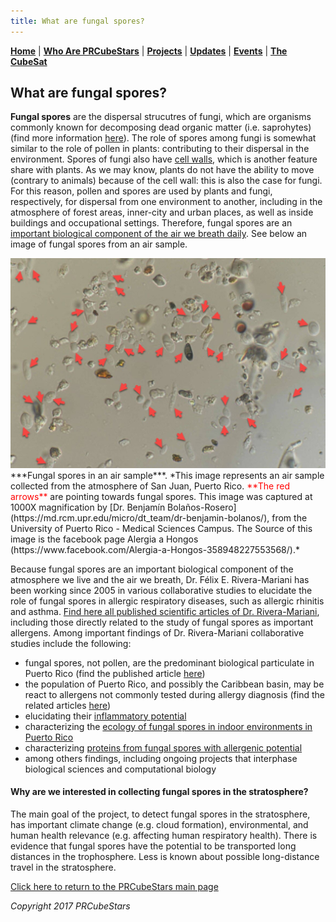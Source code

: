 ```yaml
---
title: What are fungal spores?
---  
```



[**Home**](https://friveramariani.github.io/PRCubeStars/) | [**Who Are PRCubeStars**](https://friveramariani.github.io/PRCubeStars/about) | [**Projects**](https://friveramariani.github.io/PRCubeStars/projects) | [**Updates**](https://friveramariani.github.io/PRCubeStars/updates) | [**Events**](https://friveramariani.github.io/PRCubeStars/images) | [**The CubeSat**](https://friveramariani.github.io/PRCubeStars/cubesat) 

## What are fungal spores?

**Fungal spores** are the dispersal strucutres of fungi, which are organisms commonly known for decomposing dead organic matter (i.e. saprohytes) (find more information [here](https://www.researchgate.net/publication/255823215_Allergenicity_of_airborne_basidiospores_and_ascospores_Need_for_further_studies)). The role of spores among fungi is somewhat similar to the role of pollen in plants: contributing to their dispersal in the environment. Spores of fungi also have [cell walls](https://en.wikipedia.org/wiki/Cell_wall), which is another feature share with plants. As we may know, plants do not have the ability to move (contrary to animals) because of the cell wall: this is also the case for fungi. For this reason, pollen and spores are used by plants and fungi, respectively, for dispersal from one environment to another, including in the atmosphere of forest areas, inner-city and urban places, as well as inside buildings and occupational settings. Therefore, fungal spores are an [important biological component of the air we breath daily](https://www.researchgate.net/publication/226034160_Analysis_of_environmental_factors_and_their_effects_on_fungal_spores_in_the_atmosphere_of_a_tropical_urban_area_San_Juan_Puerto_Rico). See below an image of fungal spores from an air sample. 

<img src="Images/FungalSpores.jpg" alt="hi" class="inline"/>
***Fungal spores in an air sample***. *This image represents an air sample collected from the atmosphere of San Juan, Puerto Rico. <span style="color:red"> **The red arrows** </span> are pointing towards fungal spores. This image was captured at 1000X magnification by [Dr. Benjamín Bolaños-Rosero](https://md.rcm.upr.edu/micro/dt_team/dr-benjamin-bolanos/), from the University of Puerto Rico - Medical Sciences Campus. The Source of this image is the facebook page Alergia a Hongos (https://www.facebook.com/Alergia-a-Hongos-358948227553568/).*

Because fungal spores are an important biological component of the atmosphere we live and the air we breath, Dr. Félix E. Rivera-Mariani has been working since 2005 in various collaborative studies to elucidate the role of fungal spores in allergic respiratory diseases, such as allergic rhinitis and asthma. [Find here all published scientific articles of Dr. Rivera-Mariani](https://www.researchgate.net/profile/Felix_Rivera-Mariani/publications?sorting=newest&page=2), including those directly related to the study of fungal spores as important allergens. Among important findings of Dr. Rivera-Mariani collaborative studies include the following:

- fungal spores, not pollen, are the predominant biological particulate in Puerto Rico (find the published article [here](226034160_Analysis_of_environmental_factors_and_their_effects_on_fungal_spores_in_the_atmosphere_of_a_tropical_urban_area_San_Juan_Puerto_Rico))
- the population of Puerto Rico, and possibly the Caribbean basin, may be react to allergens not commonly tested during allergy diagnosis (find the related articles [here](https://www.researchgate.net/profile/Felix_Rivera-Mariani/publications?sorting=newest&page=2))
- elucidating their [inflammatory potential](https://www.researchgate.net/publication/259394381_Comparison_of_the_Interleukin-1-Inducing_Potency_of_Allergenic_Spores_from_Higher_Fungi_Basidiomycetes_in_a_Cryopreserved_Human_Whole_Blood_System)
- characterizing the [ecology of fungal spores in indoor environments in Puerto Rico](https://www.researchgate.net/publication/282348027_Mold_populations_and_dust_mite_allergen_concentrations_in_house_dust_samples_from_across_Puerto_Rico)
- characterizing [proteins from fungal spores with allergenic potential](https://www.researchgate.net/publication/312192282_Serological_Reactivity_and_Identification_of_IgE-Binding_Polypeptides_of_Ganoderma_applanatum_Crude_Spore_Cytoplasmic_Extract_in_Puerto_Rican_Subjects)
- among others findings, including ongoing projects that interphase biological sciences and computational biology

#### Why are we interested in collecting fungal spores in the stratosphere?
The main goal of the project, to detect fungal spores in the stratosphere, has important climate change (e.g. cloud formation), environmental, and human health relevance (e.g. affecting human respiratory health). There is evidence that fungal spores have the potential to be transported long distances in the trophosphere. Less is known about possible long-distance travel in the stratosphere. 

<script>
  (function(i,s,o,g,r,a,m){i['GoogleAnalyticsObject']=r;i[r]=i[r]||function(){
  (i[r].q=i[r].q||[]).push(arguments)},i[r].l=1*new Date();a=s.createElement(o),
  m=s.getElementsByTagName(o)[0];a.async=1;a.src=g;m.parentNode.insertBefore(a,m)
  })(window,document,'script','https://www.google-analytics.com/analytics.js','ga');

  ga('create', 'UA-103557590-2', 'auto');
  ga('send', 'pageview');

</script>

[Click here to return to the PRCubeStars main page](https://friveramariani.github.io/PRCubeStars/)

*Copyright 2017 PRCubeStars*

